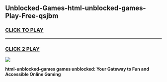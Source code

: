 
## Unblocked-Games-html-unblocked-games-Play-Free-qsjbm
<h3>
<a href="https://premium76.site?title=html-unblocked-games&ref=09A">CLICK TO PLAY</a></h3>
<hr>

<h3>
<a href="https://premium76.site?title=html-unblocked-games&ref=09A">CLICK 2 PLAY</a>
  
</h3>

<a href="https://premium76.site?title=html-unblocked-games&ref=09A"><img src="https://clearcache.store/games.png"></a>


**html-unblocked-games games unblocked: Your Gateway to Fun and Accessible Online Gaming**
